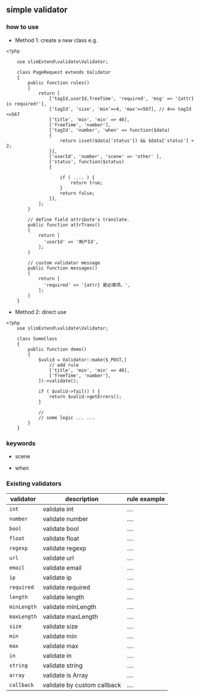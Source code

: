 ## simple validator

### how to use

- Method 1: create a new class
    e.g.
```
<?php

    use slimExtend\validate\Validator;

    class PageRequest extends Validator
    {
        public function rules()
        {
            return [
                ['tagId,userId,freeTime', 'required', 'msg' => '{attr} is required!'],
                ['tagId', 'size', 'min'=>4, 'max'=>567], // 4<= tagId <=567
                ['title', 'min', 'min' => 40],
                ['freeTime', 'number'],
                ['tagId', 'number', 'when' => function($data) 
                {
                    return isset($data['status']) && $data['status'] > 2;
                }],
                ['userId', 'number', 'scene' => 'other' ],
                ['status', function($status)
                { 

                    if ( .... ) {
                        return true;
                    }
                    return false;
                }],
            ];
        }
        
        // define field attribute's translate.
        public function attrTrans()
        {
            return [
              'userId' => '用户Id',
            ];
        }
        
        // custom validator message
        public function messages()
        {
            return [
              'required' => '{attr} 是必填项。',
            ];
        }
    }
```

- Method 2: direct use
```
<?php
    use slimExtend\validate\Validator;

    class SomeClass 
    {
        public function demo()
        {
            $valid = Validator::make($_POST,[
                // add rule
                ['title', 'min', 'min' => 40],
                ['freeTime', 'number'],
            ])->validate();

            if ( $valid->fail() ) {
                return $valid->getErrors();
            }

            // 
            // some logic ... ...
        }
    }
```

### keywords 

- scene 

- when

### Existing validators 

validator | description | rule example
----------|-------------|------------
`int`   | validate int | ....
`number`    | validate number | ....
`bool`  | validate bool | ....
`float` | validate float | ....
`regexp`    | validate regexp | ....
`url`   | validate url | ....
`email` | validate email | ....
`ip`    | validate ip | ....
`required`  | validate required | ....
`length`    | validate length | ....
`minLength` | validate minLength | ....
`maxLength` | validate maxLength | ....
`size`  | validate size | ....
`min`   | validate min | ....
`max`   | validate max | ....
`in`    | validate in | ....
`string`    | validate string | ....
`array`   | validate is Array | ....
`callback`  | validate by custom callback | ....